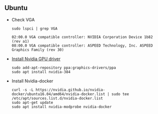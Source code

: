 ## Ubuntu

- Check VGA

	```
	sudo lspci | grep VGA
	```
	
	```
	02:00.0 VGA compatible controller: NVIDIA Corporation Device 1b82 (rev a1)
	08:00.0 VGA compatible controller: ASPEED Technology, Inc. ASPEED Graphics Family (rev 30)
	```

- [Install Nvidia GPU driver](https://goo.gl/Ji5FQB)

	```
	sudo add-apt-repository ppa:graphics-drivers/ppa
	sudo apt install nvidia-384
	```
- Install Nvidia-docker

	```
	curl -s -L https://nvidia.github.io/nvidia-docker/ubuntu16.04/amd64/nvidia-docker.list | sudo tee /etc/apt/sources.list.d/nvidia-docker.list
	sudo apt-get update
	sudo apt install nvidia-modprobe nvidia-docker
	```